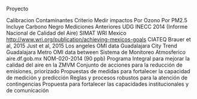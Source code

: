 Proyecto

Calibracion
Contaminantes Criterio
Medir impactos
Por Ozono
Por PM2.5
Incluye Carbono Negro
Mediciones Anteriores
UDG
INECC 2014 (Informe Nacional de Calidad del Aire)
SIMAT
WRI Mexico
http://www.wri.org/publication/achieving-mexicos-goals
CIATEQ
Brauer et al, 2015
Just et al, 2015
Los angeles OMI data
Guadalajara City Trend
Guadalajara Metro OMI data between
Sistema de Monitoreo Atmosferico aire.df.gob.mx
NOM-020-2014 (90 ppb)
Programa Integral para mejorar la calidad del aire en la ZMVM
Conjunto de acciones para la reducción de emisiones, priorizado
Propuestas de medidas para fortalecer la capacidad de medición y predicción
Reglas y procesos robustos para la atención de contingencias
Propuesta para fortalecer las capacidades institucionales y de comunicación
